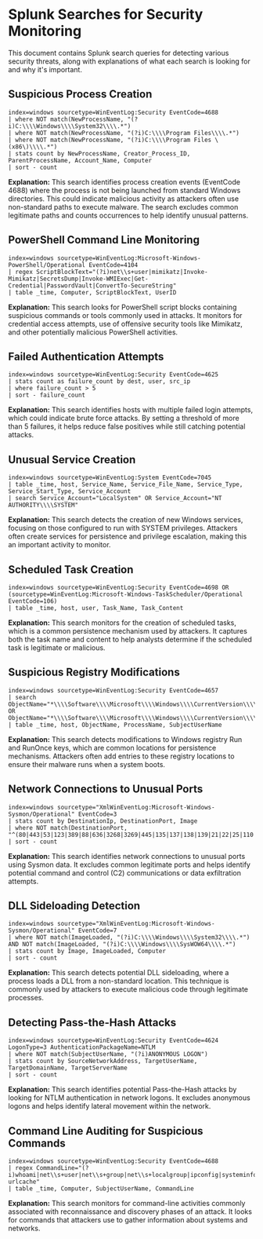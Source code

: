 # Splunk Searches for Security Monitoring

This document contains Splunk search queries for detecting various security threats, along with explanations of what each search is looking for and why it's important.

## Suspicious Process Creation

```
index=windows sourcetype=WinEventLog:Security EventCode=4688 
| where NOT match(NewProcessName, "(?i)C:\\\\Windows\\\\System32\\\\.*") 
| where NOT match(NewProcessName, "(?i)C:\\\\Program Files\\\\.*") 
| where NOT match(NewProcessName, "(?i)C:\\\\Program Files \(x86\)\\\\.*") 
| stats count by NewProcessName, Creator_Process_ID, ParentProcessName, Account_Name, Computer
| sort - count
```

**Explanation:** This search identifies process creation events (EventCode 4688) where the process is not being launched from standard Windows directories. This could indicate malicious activity as attackers often use non-standard paths to execute malware. The search excludes common legitimate paths and counts occurrences to help identify unusual patterns.

## PowerShell Command Line Monitoring

```
index=windows sourcetype=WinEventLog:Microsoft-Windows-PowerShell/Operational EventCode=4104 
| regex ScriptBlockText="(?i)net\\s+user|mimikatz|Invoke-Mimikatz|SecretsDump|Invoke-WMIExec|Get-Credential|PasswordVault|ConvertTo-SecureString"
| table _time, Computer, ScriptBlockText, UserID
```

**Explanation:** This search looks for PowerShell script blocks containing suspicious commands or tools commonly used in attacks. It monitors for credential access attempts, use of offensive security tools like Mimikatz, and other potentially malicious PowerShell activities.

## Failed Authentication Attempts

```
index=windows sourcetype=WinEventLog:Security EventCode=4625 
| stats count as failure_count by dest, user, src_ip 
| where failure_count > 5
| sort - failure_count
```

**Explanation:** This search identifies hosts with multiple failed login attempts, which could indicate brute force attacks. By setting a threshold of more than 5 failures, it helps reduce false positives while still catching potential attacks.

## Unusual Service Creation

```
index=windows sourcetype=WinEventLog:System EventCode=7045 
| table _time, host, Service_Name, Service_File_Name, Service_Type, Service_Start_Type, Service_Account
| search Service_Account="LocalSystem" OR Service_Account="NT AUTHORITY\\\\SYSTEM"
```

**Explanation:** This search detects the creation of new Windows services, focusing on those configured to run with SYSTEM privileges. Attackers often create services for persistence and privilege escalation, making this an important activity to monitor.

## Scheduled Task Creation

```
index=windows sourcetype=WinEventLog:Security EventCode=4698 OR (sourcetype=WinEventLog:Microsoft-Windows-TaskScheduler/Operational EventCode=106) 
| table _time, host, user, Task_Name, Task_Content
```

**Explanation:** This search monitors for the creation of scheduled tasks, which is a common persistence mechanism used by attackers. It captures both the task name and content to help analysts determine if the scheduled task is legitimate or malicious.

## Suspicious Registry Modifications

```
index=windows sourcetype=WinEventLog:Security EventCode=4657 
| search ObjectName="*\\\\Software\\\\Microsoft\\\\Windows\\\\CurrentVersion\\\\Run*" OR ObjectName="*\\\\Software\\\\Microsoft\\\\Windows\\\\CurrentVersion\\\\RunOnce*"
| table _time, host, ObjectName, ProcessName, SubjectUserName
```

**Explanation:** This search detects modifications to Windows registry Run and RunOnce keys, which are common locations for persistence mechanisms. Attackers often add entries to these registry locations to ensure their malware runs when a system boots.

## Network Connections to Unusual Ports

```
index=windows sourcetype="XmlWinEventLog:Microsoft-Windows-Sysmon/Operational" EventCode=3 
| stats count by DestinationIp, DestinationPort, Image 
| where NOT match(DestinationPort, "^(80|443|53|123|389|88|636|3268|3269|445|135|137|138|139|21|22|25|110|143|993|995|20)$") 
| sort - count
```

**Explanation:** This search identifies network connections to unusual ports using Sysmon data. It excludes common legitimate ports and helps identify potential command and control (C2) communications or data exfiltration attempts.

## DLL Sideloading Detection

```
index=windows sourcetype="XmlWinEventLog:Microsoft-Windows-Sysmon/Operational" EventCode=7 
| where NOT match(ImageLoaded, "(?i)C:\\\\Windows\\\\System32\\\\.*") AND NOT match(ImageLoaded, "(?i)C:\\\\Windows\\\\SysWOW64\\\\.*") 
| stats count by Image, ImageLoaded, Computer
| sort - count
```

**Explanation:** This search detects potential DLL sideloading, where a process loads a DLL from a non-standard location. This technique is commonly used by attackers to execute malicious code through legitimate processes.

## Detecting Pass-the-Hash Attacks

```
index=windows sourcetype=WinEventLog:Security EventCode=4624 LogonType=3 AuthenticationPackageName=NTLM 
| where NOT match(SubjectUserName, "(?i)ANONYMOUS LOGON") 
| stats count by SourceNetworkAddress, TargetUserName, TargetDomainName, TargetServerName
| sort - count
```

**Explanation:** This search identifies potential Pass-the-Hash attacks by looking for NTLM authentication in network logons. It excludes anonymous logons and helps identify lateral movement within the network.

## Command Line Auditing for Suspicious Commands

```
index=windows sourcetype=WinEventLog:Security EventCode=4688 
| regex CommandLine="(?i)whoami|net\\s+user|net\\s+group|net\\s+localgroup|ipconfig|systeminfo|tasklist|netstat|reg\\s+query|findstr|dir\\s+/s|copy\\s+.*\\\\.\\\\|certutil.*-urlcache"
| table _time, Computer, SubjectUserName, CommandLine
```

**Explanation:** This search monitors for command-line activities commonly associated with reconnaissance and discovery phases of an attack. It looks for commands that attackers use to gather information about systems and networks.